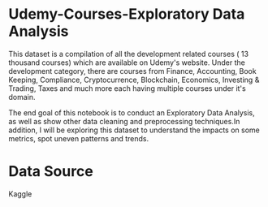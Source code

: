 # Udemy-Courses-Exploratory Data Analysis
This dataset is a compilation of all the development related courses ( 13 thousand courses) which are available on Udemy's website. Under the development category, there are courses from Finance, Accounting, Book Keeping, Compliance, Cryptocurrence, Blockchain, Economics, Investing & Trading, Taxes and much more each having multiple courses under it's domain.

The end goal of this notebook is to conduct an Exploratory Data Analysis, as well as show other data cleaning and preprocessing techniques.In addition, I will be exploring this dataset to understand the impacts on some metrics, spot uneven patterns and trends.

# Data Source
Kaggle
